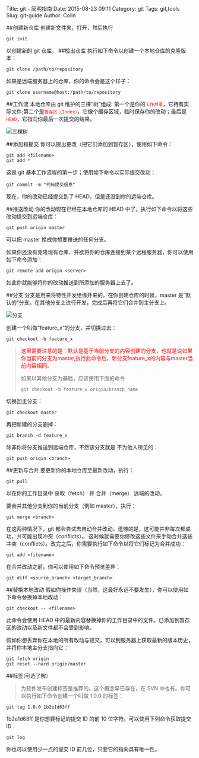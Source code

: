 Title: git - 简明指南
Date: 2015-08-23 09:11
Category: git
Tags: git,tools
Slug: git-guide
Author: Colin

##创建新仓库
创建新文件夹，打开，然后执行

```
git init
```
以创建新的 git 仓库。 
##检出仓库
执行如下命令以创建一个本地仓库的克隆版本：

```
git clone /path/to/repository
```
如果是远端服务器上的仓库，你的命令会是这个样子：

```
git clone username@host:/path/to/repository
```
##工作流
本地仓库由 git 维护的三棵“树”组成: 第一个是你的<font color="red">```工作目录```</font>，它持有实际文件;第二个是<font color="red">```暂存区（Index）```</font>，它像个缓存区域，临时保存你的改动；最后是<font color="red">```HEAD```</font>，它指向你最后一次提交的结果。 

![三棵树](/images/trees.png)

##添加和提交
你可以提出更改（把它们添加到暂存区），使用如下命令：

```
git add <filename>
git add *
```
这是 git 基本工作流程的第一步；使用如下命令以实际提交改动：

```
git commit -m "代码提交信息"
```
现在，你的改动已经提交到了 HEAD，但是还没到你的远端仓库。

##推送改动
你的改动现在已经在本地仓库的 HEAD 中了。执行如下命令以将这些改动提交到远端仓库：

```
git push origin master
```
可以把 master 换成你想要推送的任何分支。

如果你还没有克隆现有仓库，并欲将你的仓库连接到某个远程服务器，你可以使用如下命令添加：

```
git remote add origin <server>
```
如此你就能够将你的改动推送到所添加的服务器上去了。

##分支
分支是用来将特性开发绝缘开来的。在你创建仓库的时候，master 是“默认的”分支。在其他分支上进行开发，完成后再将它们合并到主分支上。

![分支](/images/branches.png)

创建一个叫做“feature_x”的分支，并切换过去：

```
git checkout -b feature_x
```
><font color="red">这里需要注意的是：默认是基于当前分支的内容创建的分支，也就是说如果你当前的分支为master,执行此命令后，新分支feature_x的内容与master当前内容相同。</font>
>
>如果以其他分支为基础，应该使用下面的命令
>
>```
>git checkout -b feature_x origin/branch_name
>```


切换回主分支：

```
git checkout master
```
再把新建的分支删掉：

```
git branch -d feature_x
```
除非你将分支推送到远端仓库，不然该分支就是 不为他人所见的：

```
git push origin <branch>
```

##更新与合并
要更新你的本地仓库至最新改动，执行：

```
git pull
```
以在你的工作目录中 获取（fetch） 并 合并（merge） 远端的改动。

要合并其他分支到你的当前分支（例如 master），执行：

```
git merge <branch>
```
在这两种情况下，git 都会尝试去自动合并改动。遗憾的是，这可能并非每次都成功，并可能出现冲突（conflicts）。 这时候就需要你修改这些文件来手动合并这些冲突（conflicts）。改完之后，你需要执行如下命令以将它们标记为合并成功：

```
git add <filename>
```
在合并改动之前，你可以使用如下命令预览差异：

```
git diff <source_branch> <target_branch>
```
##替换本地改动
假如你操作失误（当然，这最好永远不要发生），你可以使用如下命令替换掉本地改动：

```
git checkout -- <filename>
```
此命令会使用 HEAD 中的最新内容替换掉你的工作目录中的文件。已添加到暂存区的改动以及新文件都不会受到影响。 

假如你想丢弃你在本地的所有改动与提交，可以到服务器上获取最新的版本历史，并将你本地主分支指向它：

```
git fetch origin
git reset --hard origin/master
```


##标签(可选了解）
>为软件发布创建标签是推荐的。这个概念早已存在，在 SVN 中也有。你可以执行如下命令创建一个叫做 1.0.0 的标签：
>
```
git tag 1.0.0 1b2e1d63ff
```
1b2e1d63ff 是你想要标记的提交 ID 的前 10 位字符。可以使用下列命令获取提交 ID：
>
```
git log
```
你也可以使用少一点的提交 ID 前几位，只要它的指向具有唯一性。 